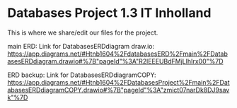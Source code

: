 # Databases Project 1.3 IT Inholland
This is where we share/edit our files for the project.

main ERD:
Link for DatabasesERDdiagram draw.io: https://app.diagrams.net/#Htnb1604%2FdatabasesERD%2Fmain%2FDatabasesERDdiagram.drawio#%7B"pageId"%3A"R2lEEEUBdFMjLlhIrx00"%7D

ERD backup:
Link for DatabasesERDdiagramCOPY: https://app.diagrams.net/#Htnb1604%2FDatabasesProject%2Fmain%2FDatabasesERDdiagramCOPY.drawio#%7B"pageId"%3A"zmict07narDk8DJ9savk"%7D
